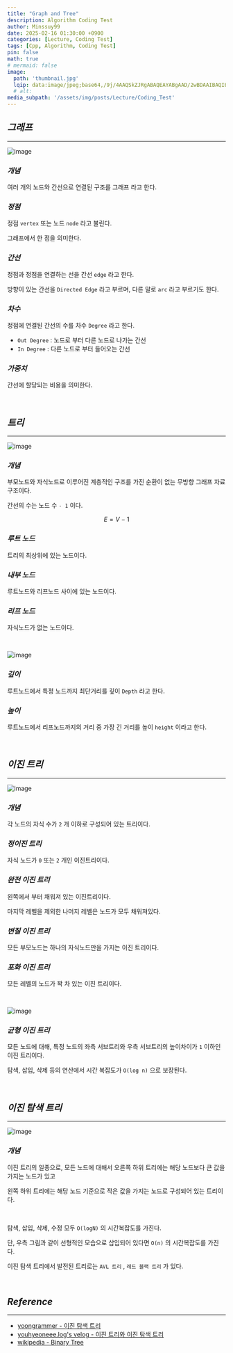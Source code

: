 ```yaml
---
title: "Graph and Tree"
description: Algorithm Coding Test
author: Minssuy99
date: 2025-02-16 01:30:00 +0900
categories: [Lecture, Coding Test]
tags: [Cpp, Algorithm, Coding Test]
pin: false
math: true
# mermaid: false
image:
  path: 'thumbnail.jpg'
  lqip: data:image/jpeg;base64,/9j/4AAQSkZJRgABAQEAYABgAAD/2wBDAAIBAQIBAQICAgICAgICAwUDAwMDAwYEBAMFBwYHBwcGBwcICQsJCAgKCAcHCg0KCgsMDAwMBwkODw0MDgsMDAz/2wBDAQICAgMDAwYDAwYMCAcIDAwMDAwMDAwMDAwMDAwMDAwMDAwMDAwMDAwMDAwMDAwMDAwMDAwMDAwMDAwMDAwMDAz/wAARCAAEABQDASIAAhEBAxEB/8QAFQABAQAAAAAAAAAAAAAAAAAAAAn/xAAUEAEAAAAAAAAAAAAAAAAAAAAA/8QAFgEBAQEAAAAAAAAAAAAAAAAAAAUH/8QAFBEBAAAAAAAAAAAAAAAAAAAAAP/aAAwDAQACEQMRAD8AsAAqMvAAf//Z
  # alt:
media_subpath: '/assets/img/posts/Lecture/Coding_Test'
---
```


<!----------------------북마크---------------------------->

## _**그래프**_
---

![image](graph.jpg)

### _**개념**_

여러 개의 노드와 간선으로 연결된 구조를 그래프 라고 한다.

### _**정점**_

정점 `vertex` 또는 노드 `node` 라고 불린다.

그래프에서 한 점을 의미한다.

### _**간선**_

정점과 정점을 연결하는 선을 간선 `edge` 라고 한다.

방향이 있는 간선을 `Directed Edge` 라고 부르며, 다른 말로 `arc` 라고 부르기도 한다.

### _**차수**_

정점에 연결된 간선의 수를 차수 `Degree` 라고 한다.

* `Out Degree` : 노드로 부터 다른 노드로 나가는 간선
* `In Degree` : 다른 노드로 부터 들어오는 간선

### _**가중치**_

간선에 할당되는 비용을 의미한다.

<br>

## _**트리**_
---

![image](tree.jpg)

### _**개념**_

부모노드와 자식노드로 이루어진 계층적인 구조를 가진 순환이 없는 무방향 그래프 자료구조이다.

간선의 수는 노드 수 `- 1` 이다.

$$
\begin{equation}  
  E = V - 1  
  \label{eq:tree_edges}  
\end{equation}  
$$

### _**루트 노드**_

트리의 최상위에 있는 노드이다.

### _**내부 노드**_

루트노드와 리프노드 사이에 있는 노드이다.

### _**리프 노드**_

자식노드가 없는 노드이다.

<br>

![image](node_height_depth.jpg)

### _**깊이**_

루트노드에서 특정 노드까지 최단거리를 깊이 `Depth` 라고 한다.

### _**높이**_

루트노드에서 리프노드까지의 거리 중 가장 긴 거리를 높이 `height` 이라고 한다.

<br>

## _**이진 트리**_
---

![image](binary_trees.jpg)

### _**개념**_

각 노드의 자식 수가 `2` 개 이하로 구성되어 있는 트리이다.

### _**정이진 트리**_

자식 노드가 `0` 또는 `2` 개인 이진트리이다.


### _**완전 이진 트리**_

왼쪽에서 부터 채워져 있는 이진트리이다.

마지막 레벨을 제외한 나머지 레벨은 노드가 모두 채워져있다.

### _**변질 이진 트리**_

모든 부모노드는 하나의 자식노드만을 가지는 이진 트리이다.

### _**포화 이진 트리**_

모든 레벨의 노드가 꽉 차 있는 이진 트리이다.

<br>

![image](balanced_tree.jpg)

### _**균형 이진 트리**_

모든 노드에 대해, 특정 노드의 좌측 서브트리와 우측 서브트리의 높이차이가 `1` 이하인 이진 트리이다.

탐색, 삽입, 삭제 등의 연산에서 시간 복잡도가 `O(log n)` 으로 보장된다.

<br>

## _**이진 탐색 트리**_
---

![image](binary_search_tree.jpg)

### _**개념**_

이진 트리의 일종으로, 모든 노드에 대해서 오른쪽 하위 트리에는 해당 노드보다 큰 값을 가지는 노드가 있고

왼쪽 하위 트리에는 해당 노드 기준으로 작은 값을 가지는 노드로 구성되어 있는 트리이다.

<br>

탐색, 삽입, 삭제, 수정 모두 `O(logN)` 의 시간복잡도를 가진다.

단, 우측 그림과 같이 선형적인 모습으로 삽입되어 있다면 `O(n)` 의 시간복잡도를 가진다.

이진 탐색 트리에서 발전된 트리로는 `AVL 트리` , `레드 블랙 트리` 가 있다.

<br>

## _**Reference**_
---

* [yoongrammer - 이진 탐색 트리](https://yoongrammer.tistory.com/71)
* [youhyeoneee.log's velog - 이진 트리와 이진 탐색 트리](https://velog.io/@youhyeoneee/%EC%9D%B4%EC%A7%84-%ED%8A%B8%EB%A6%AC%EC%99%80-%EC%9D%B4%EC%A7%84-%ED%83%90%EC%83%89-%ED%8A%B8%EB%A6%AC)
* [wikipedia - Binary Tree](https://ko.wikipedia.org/wiki/%EC%9D%B4%EC%A7%84_%ED%8A%B8%EB%A6%AC)